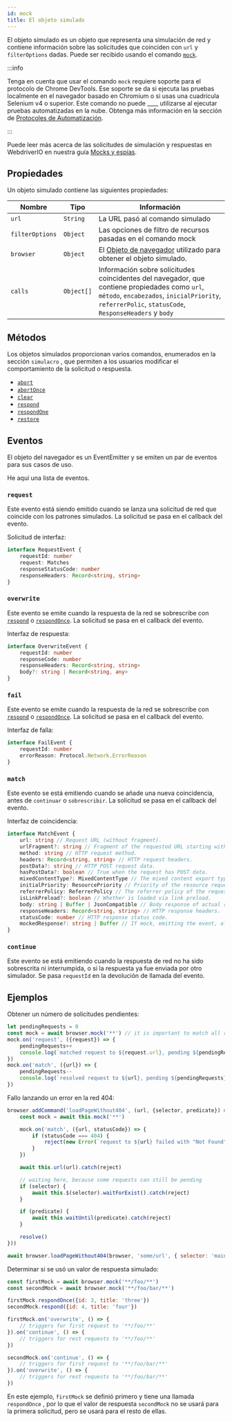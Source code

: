 ```yaml
---
id: mock
title: El objeto simulado
---
```


El objeto simulado es un objeto que representa una simulación de red y contiene información sobre las solicitudes que coinciden con `url` y `filterOptions` dadas. Puede ser recibido usando el comando [`mock`](/docs/api/browser/mock).

:::info

Tenga en cuenta que usar el comando `mock` requiere soporte para el protocolo de Chrome DevTools. Ese soporte se da si ejecuta las pruebas localmente en el navegador basado en Chromium o si usas una cuadrícula Selenium v4 o superior. Este comando no puede ____ utilizarse al ejecutar pruebas automatizadas en la nube. Obtenga más información en la sección de [Protocoles de Automatización](/docs/automationProtocols).

:::

Puede leer más acerca de las solicitudes de simulación y respuestas en WebdriverIO en nuestra guía [Mocks y espías](/docs/mocksandspies).

## Propiedades

Un objeto simulado contiene las siguientes propiedades:

| Nombre          | Tipo       | Información                                                                                                                                                                                          |
| --------------- | ---------- | ---------------------------------------------------------------------------------------------------------------------------------------------------------------------------------------------------- |
| `url`           | `String`   | La URL pasó al comando simulado                                                                                                                                                                      |
| `filterOptions` | `Object`   | Las opciones de filtro de recursos pasadas en el comando mock                                                                                                                                        |
| `browser`       | `Object`   | El [Objeto de navegador](/docs/api/browser) utilizado para obtener el objeto simulado.                                                                                                               |
| `calls`         | `Object[]` | Información sobre solicitudes coincidentes del navegador, que contiene propiedades como `url`, `método`, `encabezados`, `inicialPriority`, `referrerPolic`, `statusCode`, `ResponseHeaders` y `body` |

## Métodos

Los objetos simulados proporcionan varios comandos, enumerados en la sección `simulacro` , que permiten a los usuarios modificar el comportamiento de la solicitud o respuesta.

- [`abort`](/docs/api/mock/abort)
- [`abortOnce`](/docs/api/mock/abortOnce)
- [`clear`](/docs/api/mock/clear)
- [`respond`](/docs/api/mock/respond)
- [`respondOne`](/docs/api/mock/respondOnce)
- [`restore`](/docs/api/mock/restore)

## Eventos

El objeto del navegador es un EventEmitter y se emiten un par de eventos para sus casos de uso.

He aquí una lista de eventos.

### `request`

Este evento está siendo emitido cuando se lanza una solicitud de red que coincide con los patrones simulados. La solicitud se pasa en el callback del evento.

Solicitud de interfaz:
```ts
interface RequestEvent {
    requestId: number
    request: Matches
    responseStatusCode: number
    responseHeaders: Record<string, string>
}
```

### `overwrite`

Este evento se emite cuando la respuesta de la red se sobrescribe con [`respond`](/docs/api/mock/respond) o [`respondOnce`](/docs/api/mock/respondOnce). La solicitud se pasa en el callback del evento.

Interfaz de respuesta:
```ts
interface OverwriteEvent {
    requestId: number
    responseCode: number
    responseHeaders: Record<string, string>
    body?: string | Record<string, any>
}
```

### `fail`

Este evento se emite cuando la respuesta de la red se sobrescribe con [`respond`](/docs/api/mock/abort) o [`respondOnce`](/docs/api/mock/abortOnce). La solicitud se pasa en el callback del evento.

Interfaz de falla:
```ts
interface FailEvent {
    requestId: number
    errorReason: Protocol.Network.ErrorReason
}
```

### `match`

Este evento se está emitiendo cuando se añade una nueva coincidencia, antes de `continuar` o `sobrescribir`. La solicitud se pasa en el callback del evento.

Interfaz de coincidencia:
```ts
interface MatchEvent {
    url: string // Request URL (without fragment).
    urlFragment?: string // Fragment of the requested URL starting with hash, if present.
    method: string // HTTP request method.
    headers: Record<string, string> // HTTP request headers.
    postData?: string // HTTP POST request data.
    hasPostData?: boolean // True when the request has POST data.
    mixedContentType?: MixedContentType // The mixed content export type of the request.
    initialPriority: ResourcePriority // Priority of the resource request at the time request is sent.
    referrerPolicy: ReferrerPolicy // The referrer policy of the request, as defined in https://www.w3.org/TR/referrer-policy/
    isLinkPreload?: boolean // Whether is loaded via link preload.
    body: string | Buffer | JsonCompatible // Body response of actual resource.
    responseHeaders: Record<string, string> // HTTP response headers.
    statusCode: number // HTTP response status code.
    mockedResponse?: string | Buffer // If mock, emitting the event, also modified it's response.
}
```

### `continue`

Este evento se está emitiendo cuando la respuesta de red no ha sido sobrescrita ni interrumpida, o si la respuesta ya fue enviada por otro simulador. Se pasa `requestId` en la devolución de llamada del evento.

## Ejemplos

Obtener un número de solicitudes pendientes:

```js
let pendingRequests = 0
const mock = await browser.mock('**') // it is important to match all requests otherwise, the resulting value can be very confusing.
mock.on('request', ({request}) => {
    pendingRequests++
    console.log(`matched request to ${request.url}, pending ${pendingRequests} requests`)
})
mock.on('match', ({url}) => {
    pendingRequests--
    console.log(`resolved request to ${url}, pending ${pendingRequests} requests`)
})
```

Fallo lanzando un error en la red 404:

```js
browser.addCommand('loadPageWithout404', (url, {selector, predicate}) => new Promise(async (resolve, reject) => {
    const mock = await this.mock('**')

    mock.on('match', ({url, statusCode}) => {
        if (statusCode === 404) {
            reject(new Error(`request to ${url} failed with "Not Found"`))
        }
    })

    await this.url(url).catch(reject)

    // waiting here, because some requests can still be pending
    if (selector) {
        await this.$(selector).waitForExist().catch(reject)
    }

    if (predicate) {
        await this.waitUntil(predicate).catch(reject)
    }

    resolve()
}))

await browser.loadPageWithout404(browser, 'some/url', { selector: 'main' })
```

Determinar si se usó un valor de respuesta simulado:

```js
const firstMock = await browser.mock('**/foo/**')
const secondMock = await browser.mock('**/foo/bar/**')

firstMock.respondOnce({id: 3, title: 'three'})
secondMock.respond({id: 4, title: 'four'})

firstMock.on('overwrite', () => {
    // triggers for first request to '**/foo/**'
}).on('continue', () => {
    // triggers for rest requests to '**/foo/**'
})

secondMock.on('continue', () => {
    // triggers for first request to '**/foo/bar/**'
}).on('overwrite', () => {
    // triggers for rest requests to '**/foo/bar/**'
})
```

En este ejemplo, `firstMock` se definió primero y tiene una llamada `respondOnce` , por lo que el valor de respuesta `secondMock` no se usará para la primera solicitud, pero se usará para el resto de ellas.
